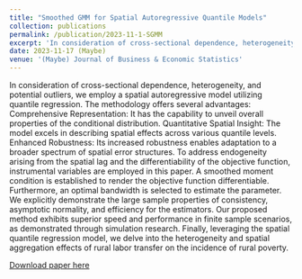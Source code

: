 ```yaml
---
title: "Smoothed GMM for Spatial Autoregressive Quantile Models"
collection: publications
permalink: /publication/2023-11-1-SGMM
excerpt: 'In consideration of cross-sectional dependence, heterogeneity, and potential outliers, we employ a spatial autoregressive model utilizing quantile regression. The methodology offers several advantages: Comprehensive Representation: It has the capability to unveil overall properties of the conditional distribution. Quantitative Spatial Insight: The model excels in describing spatial effects across various quantile levels. Enhanced Robustness: Its increased robustness enables adaptation to a broader spectrum of spatial error structures. To address endogeneity arising from the spatial lag and the differentiability of the objective function, instrumental variables are employed in this paper. A smoothed moment condition is established to render the objective function differentiable. Furthermore, an optimal bandwidth is selected to estimate the parameter. We explicitly demonstrate the large sample properties of consistency, asymptotic normality, and efficiency for the estimators. Our proposed method exhibits superior speed and performance in finite sample scenarios, as demonstrated through simulation research. Finally, leveraging the spatial quantile regression model, we delve into the heterogeneity and spatial aggregation effects of rural labor transfer on the incidence of rural poverty.'
date: 2023-11-17 (Maybe)
venue: '(Maybe) Journal of Business & Economic Statistics'
---
```

In consideration of cross-sectional dependence, heterogeneity, and potential outliers, we employ a spatial autoregressive model utilizing quantile regression. The methodology offers several advantages: Comprehensive Representation: It has the capability to unveil overall properties of the conditional distribution. Quantitative Spatial Insight: The model excels in describing spatial effects across various quantile levels. Enhanced Robustness: Its increased robustness enables adaptation to a broader spectrum of spatial error structures. To address endogeneity arising from the spatial lag and the differentiability of the objective function, instrumental variables are employed in this paper. A smoothed moment condition is established to render the objective function differentiable. Furthermore, an optimal bandwidth is selected to estimate the parameter. We explicitly demonstrate the large sample properties of consistency, asymptotic normality, and efficiency for the estimators. Our proposed method exhibits superior speed and performance in finite sample scenarios, as demonstrated through simulation research. Finally, leveraging the spatial quantile regression model, we delve into the heterogeneity and spatial aggregation effects of rural labor transfer on the incidence of rural poverty.

[Download paper here](https://jackquu.github.io/JackQu.github.io/files/Elsevier_Article__elsarticle__Template.pdf)
